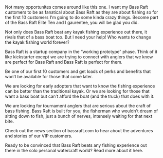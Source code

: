 
Not many opportunites comes around like this one. I want my Bass Raft customers to be as fanatical 
about Bass Raft as they are about fishing so for the first 10 customers I'm going to do some kinda crazy things.
Become part of the Bass Raft Elite Ten and I gaurentee, you will be glad you did.

Not only does Bass Raft beat any kayak fishing experience out there, it rivals that of a bass boat too.
But I need your help! Who wants to change the kayak fishing world forever?

Bass Raft is a startup company in the “working prototype” phase. Think of it like kickstarter 
except we are trying to connect with anglers that we know are perfect for Bass Raft and Bass Raft is perfect for them.

Be one of our first 10 customers and get loads of perks and benefits that won’t be available for those that come later. 

We are looking for early adopters that want to know the fishing experience can be better than the traditional kayak. 
Or we are looking for those that want a bass boat but can’t afford the boat (and the truck) that does with it.

We are looking for tournament anglers that are serious about the craft of bass fishing. Bass Raft is built for you, 
the fisherman who wouldn’t dream of sitting down to fish, just a bunch of nerves, intensely waiting for that next bite.

Check out the news section of bassraft.com to hear about the adventures and stories of our VIP customers.


Ready to be convinced that Bass Raft beats any fishing experience out there in the solo personal watercraft world?
Read more about it here.





